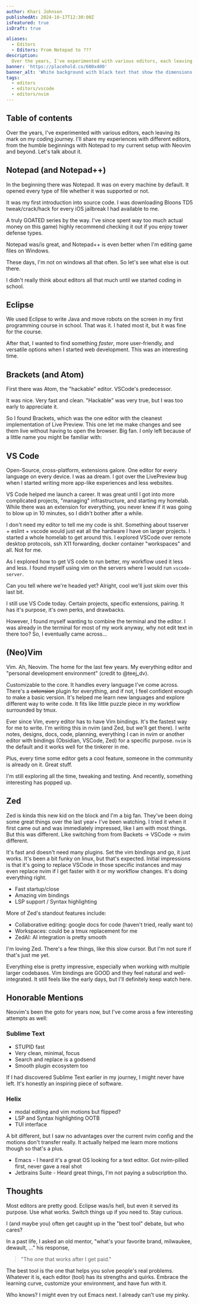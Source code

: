 ```yaml
---
author: Khari Johnson
publishedAt: 2024-10-17T12:30:00Z
isFeatured: true
isDraft: true

aliases:
  - Editors
  - Editors: From Notepad to ???
description:
  Over the years, I've experimented with various editors, each leaving its mark on my coding journey. I'll share my experiences with different editors, from the humble beginnings with Notepad to my current setup with Neovim and beyond.
banner: 'https://placehold.co/600x400'
banner_alt: 'White background with black text that show the dimensions'
tags:
  - editors
  - editors/vscode
  - editors/nvim
---
```


## Table of contents

Over the years, I've experimented with various editors, each leaving its mark on my coding journey. I'll share my experiences with different editors, from the humble beginnings with Notepad to my current setup with Neovim and beyond. Let's talk about it.

## Notepad (and Notepad++)

In the beginning there was Notepad. It was on every machine by default. It opened every type of file whether it was supported or not.

It was my first introduction into source code. I was downloading Bloons TD5  tweak/crack/hack for every iOS jailbreak I had available to me.

A truly GOATED series by the way. I've since spent way too much actual money on this game) highly recommend checking it out if you enjoy tower defense types.

Notepad was/is great, and Notepad++ is even better when I'm editing game files on Windows.

These days, I'm not on windows all that often. So let's see what else is out there.

I didn't really think about editors all that much until we started coding in school.

## Eclipse

We used Eclipse to write Java and move robots on the screen in my first programming course in school. That was it. I hated most it, but it was fine for the course.

After that, I wanted to find something _faster_, more user-friendly, and versatile options when I started web development. This was an interesting time.

## Brackets (and Atom)

First there was Atom, the "hackable" editor. VSCode's predecessor.

It was nice. Very fast and clean. "Hackable" was very true, but I was too early to appreciate it.

So I found Brackets, which was the one editor with the cleanest implementation of Live Preview. This one let me make changes and see them live without having to open the browser. Big fan. I only left because of a little name you might be familiar with:

## VS Code

Open-Source, cross-platform, extensions galore. One editor for every language on every device. I was aa dream.  I got over the LivePreview bug when I started writing more app-like experiences and less websites.

VS Code helped me launch a career. It was great until I got into more complicated projects, "managing" infrastructure, and starting my homelab. While there was an extension for everything, you never knew if it was going to blow up in 10 minutes, so I didn't bother after a while.

I don't need my editor to tell me my code is shit. Something about tsserver + eslint + vscode would just eat all the hardware I have on larger projects. I started a whole homelab to get around this. I explored VSCode over remote desktop protocols, ssh X11 forwarding, docker container "workspaces" and all. Not for me.

As I explored how to get VS code to run better, my workflow used it less and less. I found myself using vim on the servers where I would run `vscode-server`.

Can you tell where we're headed yet? Alright, cool we'll just skim over this last bit.

I still use VS Code today. Certain projects, specific extensions, pairing. It has it's purpose, it's own perks, and drawbacks.

However, I found myself wanting to combine the terminal and the editor. I was already in the terminal for most of my work anyway, why not edit text in there too? So, I eventually came across...

## (Neo)Vim

Vim. Ah, Neovim. The home for the last few years. My everything editor and "personal development environment" (credit to @teej_dv).

Customizable to the core. It handles every language I've come across. There's a ~~extension~~ plugin for everything, and if not, I feel confident enough to make a basic version. It's helped me learn new languages and explore different way to write code. It fits like little puzzle piece in my workflow surrounded by tmux.

Ever since Vim, every editor has to have Vim bindings. It's the fastest way for me to write. I'm writing this in nvim (and Zed, but we'll get there).
I write notes, designs, docs, code, planning, everything I can in nvim or another editor with bindings (Obsidian, VSCode, Zed) for a specific purpose.
`nvim` is the default and it works well for the tinkerer in me.

Plus, every time some editor gets a cool feature, someone in the community is already on it. Great stuff.

I'm still exploring all the time, tweaking and testing. And recently, something interesting has popped up.

## Zed

Zed is kinda this new kid on the block and I'm a big fan. They've been doing some great things over the last year+ I've been watching. I tried it when it first came out and was immediately impressed, like I am with most things. But this was different. Like switching from from Backets -> VSCode -> nvim different.

It's fast and doesn't need many plugins. Set the vim bindings and go, it just works. It's been a bit funky on linux, but that's expected. Initial impressions is that it's going to replace VSCode in those specific instances and may even replace nvim if I get faster with it or my workflow changes. It's doing everything right.

- Fast startup/close
- Amazing vim bindings
- LSP support / Syntax highlighting

More of Zed's standout features include:

- Collaborative editing: google docs for code (haven't tried, really want to)
- Workspaces: could be a tmux replacement for me
- ZedAI: AI integration is pretty smooth


I'm loving Zed. There's a few things, like this slow cursor. But I'm not sure if that's just me yet.

Everything else is pretty impressive, especially when working with multiple larger codebases. Vim bindings are GOOD and they feel natural and well-integrated. It still feels like the early days, but I'll definitely keep watch here.

## Honorable Mentions

Neovim's been the goto for years now, but I've come aross a few interesting attempts as well:

### Sublime Text
- STUPID fast
- Very clean, minimal, focus
- Search and replace is a godsend
- Smooth plugin ecosystem too

If I had discovered Sublime Text earlier in my journey, I might never have left. It's honestly an inspiring piece of software.

### Helix
- modal editing and vim motions but flipped?
- LSP and Syntax highlighting OOTB
- TUI interface

A bit different, but I saw no advantages over the current nvim config and the motions don't transfer really. It actually helped me learn more motions though so that's a plus.

- Emacs - I heard it's a great OS looking for a text editor. Got nvim-pilled first, never gave a real shot
- Jetbrains Suite - Heard great things, I'm not paying a subscription tho.

## Thoughts

Most editors are pretty good. Eclipse was/is hell, but even it served its purpose. Use what works. Switch things up if you need to. Stay curious.

I (and maybe you) often get caught up in the "best tool" debate, but who cares?

In a past life, I asked an old mentor, "what's your favorite brand, milwaukee, dewault, ..." his response,

> "The one that works after I get paid."

The best tool is the one that helps you solve people's real problems. Whatever it is, each editor (tool) has its strengths and quirks. Embrace the learning curve, customize your environment, and have fun with it.

Who knows? I might even try out Emacs next. I already can't use my pinky.
